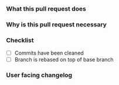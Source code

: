 <!-- Describe how this pull request changes the application -->
### What this pull request does



<!-- Describe the problem or why the feature is necessary -->
### Why is this pull request necessary



<!-- Checklist to help remember things to do before submitting the pull request. Delete items, that don't apply -->
### Checklist

- [ ] Commits have been cleaned
- [ ] Branch is rebased on top of base branch

### User facing changelog

```release-note

```